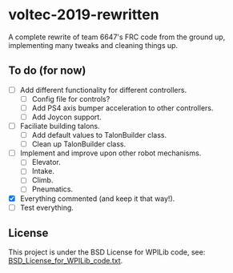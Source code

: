 # voltec-2019-rewritten

A complete rewrite of team 6647's FRC code from the ground up, implementing many tweaks and cleaning things up.

## To do (for now)

- [ ] Add different functionality for different controllers.
	- [ ] Config file for controls?
	- [ ] Add PS4 axis bumper acceleration to other controllers.
	- [ ] Add Joycon support.
- [ ] Faciliate building talons.
	- [ ] Add default values to TalonBuilder class.
	- [ ] Clean up TalonBuilder class.
- [ ] Implement and improve upon other robot mechanisms.
	- [ ] Elevator.
	- [ ] Intake.
	- [ ] Climb.
	- [ ] Pneumatics.
- [X] Everything commented (and keep it that way!).
- [ ] Test everything.

## License

This project is under the BSD License for WPILib code, see: [BSD_License_for_WPILib_code.txt](BSD_License_for_WPILib_code.txt).

